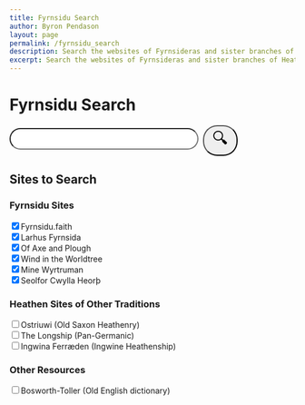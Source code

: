 ```yaml
---
title: Fyrnsidu Search
author: Byron Pendason
layout: page
permalink: /fyrnsidu_search
description: Search the websites of Fyrnsideras and sister branches of Heathenry!
excerpt: Search the websites of Fyrnsideras and sister branches of Heathenry!
---
```


<h1>Fyrnsidu Search</h1>
<div id="searchBar" style="margin: 12px auto;">
<input type="text" id="search" style="width:66%;font-size: 2em;border-radius:25px;padding-left:25px;"><button id="searchSubmit" style="font-size: 2em;border-radius:25px;padding-left:15px;padding-right:15px;margin-left: 8px;">&#128269;</button>
</div>
<div id="sites">
<h2>Sites to Search</h2>
<div id="sitesList">
<h3>Fyrnsidu Sites</h3>
<input type="checkbox" id="fyrnsiduFaith" value="fyrnsidu.faith" checked><label for="fyrnsiduFaith">Fyrnsidu.faith</label><br>
<input type="checkbox" id="larhusFyrnsida" value="larhusfyrnsida.com" checked><label for="larhusFyrnsida">Larhus Fyrnsida</label><br>
<input type="checkbox" id="axeAndPlough" value="axeandplough.com" checked><label for="axeAndPlough">Of Axe and Plough</label><br>
<input type="checkbox" id="windInTheWorldtree" value="windintheworldtree.wordpress.com" checked><label for="windInTheWorldtree">Wind in the Worldtree</label><br>
<input type="checkbox" id="mineWyrtruman" value="minewyrtruman.com" checked><label for="mineWyrtruman">Mine Wyrtruman</label><br>
<input type="checkbox" id="seolforCwyllaHeorth" value="seolforcwyllaheorth.wordpress.com" checked><label for="seolforCwyllaHeorth">Seolfor Cwylla Heorþ</label>
<h3>Heathen Sites of Other Traditions</h3>
<input type="checkbox" id="ostriuwi" value="ostriuwi.wordpress.com/"><label for="ostriuwi">Ostriuwi (Old Saxon Heathenry)</label><br>
<input type="checkbox" id="theLongship" value="thelongship.net"><label for="theLongship">The Longship (Pan-Germanic)</label><br>
<input type="checkbox" id="ingwine" value="ingwine.org"><label for="ingwine">Ingwina Ferræden (Ingwine Heathenship)</label><br>
<h3>Other Resources</h3>
<input type="checkbox" id="bosworthToller" value="bosworthtoller.com"><label for="bosworthToller">Bosworth-Toller (Old English dictionary)</label>
</div>
<script>
const search = document.getElementById("search");
const btn = document.getElementById("searchSubmit");
const sites = document.getElementById("sitesList");

btn.addEventListener('click', function(e) {
	let text = search.value.toLowerCase();
	text = text.replace(" ", "+") + "+";
	let checkboxes = sites.getElementsByTagName("input");
	let websites = [];
	for (check of checkboxes) {
		if (check.checked)
			websites.push("site%3A"+check.value);
	}
	
	let url = "https://www.google.com/search?q=" + text + websites.join("+OR+");
	//console.log(url);
	window.location.href = url;
});
</script>
